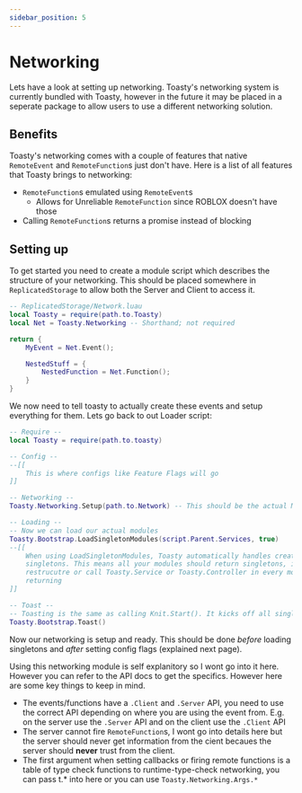 ```yaml
---
sidebar_position: 5
---
```


# Networking

Lets have a look at setting up networking. Toasty's networking system is currently bundled with Toasty, however in the future it may be placed in a seperate package to allow users to use a different networking solution.

## Benefits

Toasty's networking comes with a couple of features that native `RemoteEvent` and `RemoteFunction`s just don't have. Here is a list of all features that Toasty brings to networking:

- `RemoteFunction`s emulated using `RemoteEvent`s
	- Allows for Unreliable `RemoteFunction` since ROBLOX doesn't have those
- Calling `RemoteFunction`s returns a promise instead of blocking

## Setting up

To get started you need to create a module script which describes the structure of your networking. This should be placed somewhere in `ReplicatedStorage` to allow both the Server and Client to access it.

```lua
-- ReplicatedStorage/Network.luau
local Toasty = require(path.to.Toasty)
local Net = Toasty.Networking -- Shorthand; not required

return {
	MyEvent = Net.Event();

	NestedStuff = {
		NestedFunction = Net.Function();
	}
}
```

We now need to tell toasty to actually create these events and setup everything for them. Lets go back to out Loader script:

```lua
-- Require --
local Toasty = require(path.to.toasty)

-- Config --
--[[
	This is where configs like Feature Flags will go
]]

-- Networking --
Toasty.Networking.Setup(path.to.Network) -- This should be the actual ModuleScript!

-- Loading --
-- Now we can load our actual modules
Toasty.Bootstrap.LoadSingletonModules(script.Parent.Services, true)
--[[
	When using LoadSingletonModules, Toasty automatically handles creating and registering
	singletons. This means all your modules should return singletons, if not, please
	restrucutre or call Toasty.Service or Toasty.Controller in every module. Before
	returning
]]

-- Toast --
-- Toasting is the same as calling Knit.Start(). It kicks off all singleton's OnStart and OnInit lifecycles (more info on that later)
Toasty.Bootstrap.Toast()
```

Now our networking is setup and ready. This should be done *before* loading singletons and *after* setting config flags (explained next page).

Using this networking module is self explanitory so I wont go into it here. However you can refer to the API docs to get the specifics. However here are some key things to keep in mind.

- The events/functions have a `.Client` and `.Server` API, you need to use the correct API depending on where you are using the event from. E.g. on the server use the `.Server` API and on the client use the `.Client` API
- The server cannot fire `RemoteFunction`s, I wont go into details here but the server should never get information from the cient becaues the server should **never** trust from the client.
- The first argument when setting callbacks or firing remote functions is a table of type check functions to runtime-type-check networking, you can pass t.* into here or you can use `Toasty.Networking.Args.*`